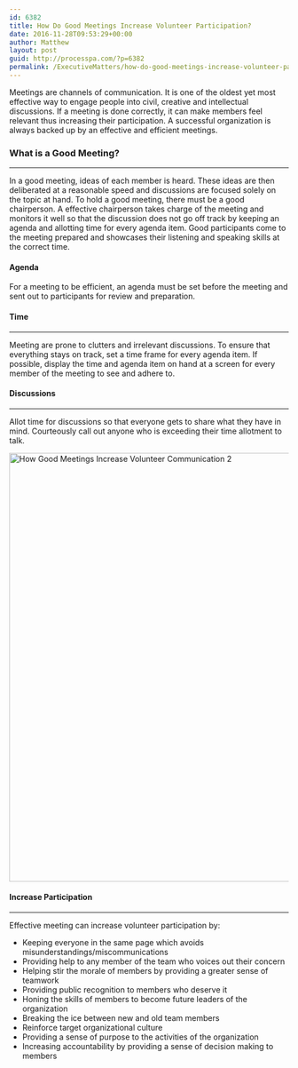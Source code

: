 ```yaml
---
id: 6382
title: How Do Good Meetings Increase Volunteer Participation?
date: 2016-11-28T09:53:29+00:00
author: Matthew
layout: post
guid: http://processpa.com/?p=6382
permalink: /ExecutiveMatters/how-do-good-meetings-increase-volunteer-participation/
---
```

Meetings are channels of communication. It is one of the oldest yet most effective way to engage people into civil, creative and intellectual discussions. If a meeting is done correctly, it can make members feel relevant thus increasing their participation. A successful organization is always backed up by an effective and efficient meetings. 

### What is a Good Meeting?

**** 

In a good meeting, ideas of each member is heard. These ideas are then deliberated at a reasonable speed and discussions are focused solely on the topic at hand. To hold a good meeting, there must be a good chairperson. A effective chairperson takes charge of the meeting and monitors it well so that the discussion does not go off track by keeping an agenda and allotting time for every agenda item. Good participants come to the meeting prepared and showcases their listening and speaking skills at the correct time. 

#### Agenda

For a meeting to be efficient, an agenda must be set before the meeting and sent out to participants for review and preparation. 

#### Time

**** 

Meeting are prone to clutters and irrelevant discussions. To ensure that everything stays on track, set a time frame for every agenda item. If possible, display the time and agenda item on hand at a screen for every member of the meeting to see and adhere to. 

#### Discussions

**** 

Allot time for discussions so that everyone gets to share what they have in mind. Courteously call out anyone who is exceeding their time allotment to talk.

[<img title="How Good Meetings Increase Volunteer Communication 2" style="border-top: 0px; border-right: 0px; background-image: none; border-bottom: 0px; padding-top: 0px; padding-left: 0px; border-left: 0px; display: inline; padding-right: 0px" border="0" alt="How Good Meetings Increase Volunteer Communication 2" src="http://processpa.com/wp-content/uploads/2016/11/How-Good-Meetings-Increase-Volunteer-Communication-2_thumb.png" width="772" height="772" />](http://processpa.com/wp-content/uploads/2016/11/How-Good-Meetings-Increase-Volunteer-Communication-2.png)

#### Increase Participation

**** 

Effective meeting can increase volunteer participation by: 

  * Keeping everyone in the same page which avoids misunderstandings/miscommunications 
  * Providing help to any member of the team who voices out their concern
  * Helping stir the morale of members by providing a greater sense of teamwork
  * Providing public recognition to members who deserve it
  * Honing the skills of members to become future leaders of the organization
  * Breaking the ice between new and old team members
  * Reinforce target organizational culture
  * Providing a sense of purpose to the activities of the organization
  * Increasing accountability by providing a sense of decision making to members
